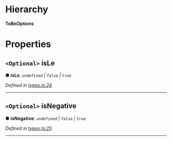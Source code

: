

# Hierarchy

**ToBnOptions**

# Properties

<a id="isle"></a>

## `<Optional>` isLe

**● isLe**: *`undefined` \| `false` \| `true`*

*Defined in [types.ts:24](https://github.com/polkadot-js/common/blob/4f719ce/packages/util/src/types.ts#L24)*

___
<a id="isnegative"></a>

## `<Optional>` isNegative

**● isNegative**: *`undefined` \| `false` \| `true`*

*Defined in [types.ts:25](https://github.com/polkadot-js/common/blob/4f719ce/packages/util/src/types.ts#L25)*

___

